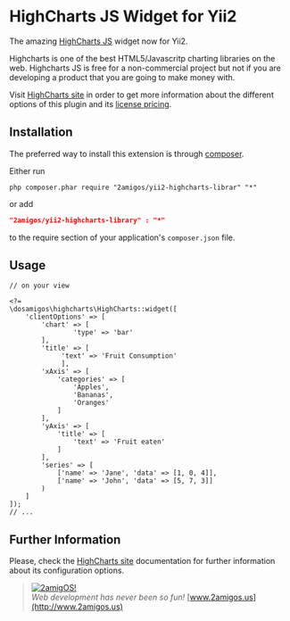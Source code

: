 HighCharts JS Widget for Yii2
=============================

The amazing [HighCharts JS](http://www.highcharts.com/) widget now for Yii2.

Highcharts is one of the best HTML5/Javascritp charting libraries on the web. Highcharts JS is free for a non-commercial
project but not if you are developing a product that you are going to make money with.

Visit [HighCharts site](http://www.highcharts.com/) in order to get more information about the different options of this
plugin and its [license pricing](http://shop.highsoft.com/highcharts.html).

Installation
------------
The preferred way to install this extension is through [composer](http://getcomposer.org/download/).

Either run

```
php composer.phar require "2amigos/yii2-highcharts-librar" "*"
```
or add

```json
"2amigos/yii2-highcharts-library" : "*"
```

to the require section of your application's `composer.json` file.


Usage
-----

```
// on your view

<?=
\dosamigos\highcharts\HighCharts::widget([
    'clientOptions' => [
        'chart' => [
                'type' => 'bar'
        ],
        'title' => [
             'text' => 'Fruit Consumption'
             ],
        'xAxis' => [
            'categories' => [
                'Apples',
                'Bananas',
                'Oranges'
            ]
        ],
        'yAxis' => [
            'title' => [
                'text' => 'Fruit eaten'
            ]
        ],
        'series' => [
            ['name' => 'Jane', 'data' => [1, 0, 4]],
            ['name' => 'John', 'data' => [5, 7, 3]]
        )
    ]
]);
// ... 
```

Further Information
-------------------
Please, check the [HighCharts site](http://www.highcharts.com/) documentation for further
information about its configuration options.

> [![2amigOS!](http://www.gravatar.com/avatar/55363394d72945ff7ed312556ec041e0.png)](http://www.2amigos.us)  
<i>Web development has never been so fun!</i>
[www.2amigos.us](http://www.2amigos.us)